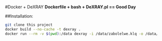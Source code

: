 #Docker + DeXRAY
**Dockerfile + bash + DeXRAY.pl == Good Day**

##Installation:

```bash
git clone this project
docker build --no-cache -t dexray .
docker run --rm -v $(pwd):/data dexray -i /data/zabolelwe.klq -o /data/report.csv
```
